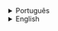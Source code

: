 <details closed>
<summary>Português</summary>
<br>- 👋 Olá, sou Thatianne Maruyama, mas todos me chamam de @thaty-maru
<br>- 👀 Sou analista de testes e pretendo me especializar em automação de testes.
<br>- 🌱 Atualmente estou aprendendo automação de testes com Jest e Cypress
<br>- 📫 Você pode me achar em todas as plataformas pelo meu nick thaty_maru/thatymaru/thaty.maru
</details>

<details closed>
<summary>English</summary>
<br>- 👋 Hi! My name is Thatianne Maruyama, but everyone calls me @thaty-maru
<br>- 👀 I'm a quality assurance analyst and I pretend to improve my knowledge in test automation.
<br>- 🌱 Right now I'm taking a Cypress Automation Test course from @wlsf82
<br>- 📫You can find on social medias by my nickname thaty_maru/thatymaru/thaty.maru
</details>

<!---
thaty-maru/thaty-maru is a ✨ special ✨ repository because its `README.md` (this file) appears on your GitHub profile.
You can click the Preview link to take a look at your changes.
--->
